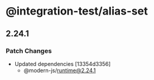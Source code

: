 # @integration-test/alias-set

## 2.24.1

### Patch Changes

- Updated dependencies [13354d3356]
  - @modern-js/runtime@2.24.1
